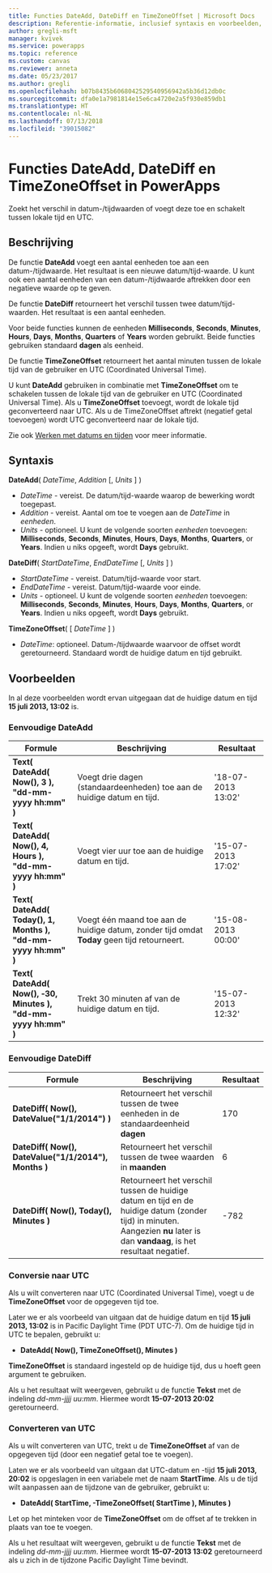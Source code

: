 ```yaml
---
title: Functies DateAdd, DateDiff en TimeZoneOffset | Microsoft Docs
description: Referentie-informatie, inclusief syntaxis en voorbeelden, voor de functies DateAdd, DateDiff en TimeZoneOffset in PowerApps
author: gregli-msft
manager: kvivek
ms.service: powerapps
ms.topic: reference
ms.custom: canvas
ms.reviewer: anneta
ms.date: 05/23/2017
ms.author: gregli
ms.openlocfilehash: b07b8435b6068042529540956942a5b36d12db0c
ms.sourcegitcommit: dfa0e1a7981814e15e6ca4720e2a5f930e859db1
ms.translationtype: HT
ms.contentlocale: nl-NL
ms.lasthandoff: 07/13/2018
ms.locfileid: "39015082"
---
```

# <a name="dateadd-datediff-and-timezoneoffset-functions-in-powerapps"></a>Functies DateAdd, DateDiff en TimeZoneOffset in PowerApps
Zoekt het verschil in datum-/tijdwaarden of voegt deze toe en schakelt tussen lokale tijd en UTC.

## <a name="description"></a>Beschrijving
De functie **DateAdd** voegt een aantal eenheden toe aan een datum-/tijdwaarde. Het resultaat is een nieuwe datum/tijd-waarde. U kunt ook een aantal eenheden van een datum-/tijdwaarde aftrekken door een negatieve waarde op te geven.

De functie **DateDiff** retourneert het verschil tussen twee datum/tijd-waarden. Het resultaat is een aantal eenheden.

Voor beide functies kunnen de eenheden **Milliseconds**, **Seconds**, **Minutes**, **Hours**, **Days**, **Months**, **Quarters** of **Years** worden gebruikt.  Beide functies gebruiken standaard **dagen** als eenheid.

De functie **TimeZoneOffset** retourneert het aantal minuten tussen de lokale tijd van de gebruiker en UTC (Coordinated Universal Time).   

U kunt **DateAdd** gebruiken in combinatie met **TimeZoneOffset** om te schakelen tussen de lokale tijd van de gebruiker en UTC (Coordinated Universal Time).  Als u **TimeZoneOffset** toevoegt, wordt de lokale tijd geconverteerd naar UTC. Als u de TimeZoneOffset aftrekt (negatief getal toevoegen) wordt UTC geconverteerd naar de lokale tijd.

Zie ook [Werken met datums en tijden](../show-text-dates-times.md) voor meer informatie.

## <a name="syntax"></a>Syntaxis
**DateAdd**( *DateTime*, *Addition* [, *Units* ] )

* *DateTime* - vereist. De datum/tijd-waarde waarop de bewerking wordt toegepast.
* *Addition* - vereist. Aantal om toe te voegen aan de *DateTime* in *eenheden*.
* *Units* - optioneel. U kunt de volgende soorten *eenheden* toevoegen: **Milliseconds**, **Seconds**, **Minutes**, **Hours**, **Days**, **Months**, **Quarters**, or **Years**.  Indien u niks opgeeft, wordt **Days** gebruikt.

**DateDiff**( *StartDateTime*, *EndDateTime* [, *Units* ] )

* *StartDateTime* - vereist. Datum/tijd-waarde voor start.
* *EndDateTime* - vereist. Datum/tijd-waarde voor einde.
* *Units* - optioneel. U kunt de volgende soorten *eenheden* toevoegen: **Milliseconds**, **Seconds**, **Minutes**, **Hours**, **Days**, **Months**, **Quarters**, or **Years**.  Indien u niks opgeeft, wordt **Days** gebruikt.

**TimeZoneOffset**( [ *DateTime* ] )

* *DateTime*: optioneel.  Datum-/tijdwaarde waarvoor de offset wordt geretourneerd.  Standaard wordt de huidige datum en tijd gebruikt.

## <a name="examples"></a>Voorbeelden
In al deze voorbeelden wordt ervan uitgegaan dat de huidige datum en tijd **15 juli 2013, 13:02** is.

### <a name="simple-dateadd"></a>Eenvoudige DateAdd

| Formule | Beschrijving | Resultaat |
| --- | --- | --- |
| **Text( DateAdd( Now(), 3 ),<br>"dd-mm-yyyy hh:mm" )** |Voegt drie dagen (standaardeenheden) toe aan de huidige datum en tijd. |'18-07-2013 13:02' |
| **Text( DateAdd( Now(), 4, Hours ),<br>"dd-mm-yyyy hh:mm" )** |Voegt vier uur toe aan de huidige datum en tijd. |'15-07-2013 17:02' |
| **Text( DateAdd( Today(), 1, Months ),<br>"dd-mm-yyyy hh:mm" )** |Voegt één maand toe aan de huidige datum, zonder tijd omdat **Today** geen tijd retourneert. |'15-08-2013 00:00' |
| **Text( DateAdd( Now(), &#8209;30, Minutes ),<br>"dd-mm-yyyy hh:mm" )** |Trekt 30 minuten af van de huidige datum en tijd. |'15-07-2013 12:32' |

### <a name="simple-datediff"></a>Eenvoudige DateDiff

| Formule | Beschrijving | Resultaat |
| --- | --- | --- |
| **DateDiff( Now(), DateValue("1/1/2014") )** |Retourneert het verschil tussen de twee eenheden in de standaardeenheid **dagen** |170 |
| **DateDiff( Now(), DateValue("1/1/2014"), Months )** |Retourneert het verschil tussen de twee waarden in **maanden** |6 |
| **DateDiff( Now(), Today(), Minutes )** |Retourneert het verschil tussen de huidige datum en tijd en de huidige datum (zonder tijd) in minuten.  Aangezien **nu** later is dan **vandaag**, is het resultaat negatief. |-782 |

### <a name="converting-to-utc"></a>Conversie naar UTC
Als u wilt converteren naar UTC (Coordinated Universal Time), voegt u de **TimeZoneOffset** voor de opgegeven tijd toe.  

Later we er als voorbeeld van uitgaan dat de huidige datum en tijd **15 juli 2013, 13:02** is in Pacific Daylight Time (PDT UTC-7).  Om de huidige tijd in UTC te bepalen, gebruikt u:

* **DateAdd( Now(), TimeZoneOffset(), Minutes )**

**TimeZoneOffset** is standaard ingesteld op de huidige tijd, dus u hoeft geen argument te gebruiken.

Als u het resultaat wilt weergeven, gebruikt u de functie **Tekst** met de indeling *dd-mm-jjjj uu:mm*. Hiermee wordt **15-07-2013 20:02** geretourneerd.

### <a name="converting-from-utc"></a>Converteren van UTC
Als u wilt converteren van UTC, trekt u de **TimeZoneOffset** af van de opgegeven tijd (door een negatief getal toe te voegen).

Laten we er als voorbeeld van uitgaan dat UTC-datum en -tijd **15 juli 2013, 20:02** is opgeslagen in een variabele met de naam **StartTime**. Als u de tijd wilt aanpassen aan de tijdzone van de gebruiker, gebruikt u:

* **DateAdd( StartTime, -TimeZoneOffset( StartTime ), Minutes )**

Let op het minteken voor de **TimeZoneOffset** om de offset af te trekken in plaats van toe te voegen.

Als u het resultaat wilt weergeven, gebruikt u de functie **Tekst** met de indeling *dd-mm-jjjj uu:mm*. Hiermee wordt **15-07-2013 13:02** geretourneerd als u zich in de tijdzone Pacific Daylight Time bevindt.

